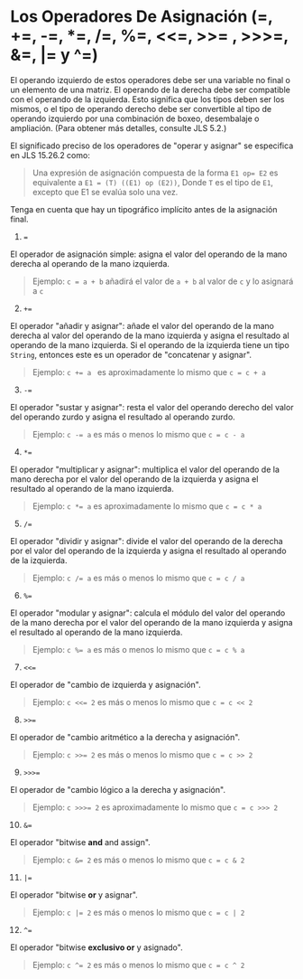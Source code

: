 # Los Operadores De Asignación (=, +=, -=, *=, /=, %=, <<=, >>= , >>>=, &=, |= y ^=)
El operando izquierdo de estos operadores debe ser una variable no final o un elemento de una matriz.
El operando de la derecha debe ser compatible con el operando de la izquierda.
Esto significa que los tipos deben ser los mismos,
o el tipo de operando derecho debe ser convertible al tipo de operando izquierdo por una combinación de boxeo,
desembalaje o ampliación. (Para obtener más detalles, consulte JLS 5.2.)

El significado preciso de los operadores de "operar y asignar" se especifica en JLS 15.26.2 como:
> Una expresión de asignación compuesta de la forma `E1 op= E2` es equivalente a `E1 = (T) ((E1) op (E2))`,
Donde `T` es el tipo de `E1`, excepto que E1 se evalúa solo una vez.

Tenga en cuenta que hay un tipográfico implícito antes de la asignación final.

1. `=`

El operador de asignación simple: asigna el valor del operando de la mano derecha al operando de la mano izquierda.
> Ejemplo: `c = a + b` añadirá el valor de `a + b` al valor de `c` y lo asignará a `c`

2. `+=`

El operador "añadir y asignar": 
añade el valor del operando de la mano derecha al valor del operando de la mano izquierda y asigna el resultado al operando de la mano izquierda.
Si el operando de la izquierda tiene un tipo `String`, entonces este es un operador de "concatenar y asignar".
> Ejemplo: `c += a ` es aproximadamente lo mismo que `c = c + a`

3. `-=`

El operador "sustar y asignar": resta el valor del operando derecho del valor del operando zurdo y asigna el resultado al operando zurdo.
> Ejemplo: `c -= a` es más o menos lo mismo que `c = c - a`

4. `*=`

El operador "multiplicar y asignar": multiplica el valor del operando de la mano derecha por el valor del operando de la izquierda y asigna el resultado al operando de la mano izquierda.
> Ejemplo: `c *= a` es aproximadamente lo mismo que `c = c * a`

5. `/=`

El operador "dividir y asignar": 
divide el valor del operando de la derecha por el valor del operando de la izquierda y asigna el resultado al operando de la izquierda.
> Ejemplo: `c /= a` es más o menos lo mismo que `c = c / a`

6. `%=`

El operador "modular y asignar": calcula el módulo del valor del operando de la mano derecha por el valor del operando de la mano izquierda y asigna el resultado al operando de la mano izquierda.
> Ejemplo: `c %= a` es más o menos lo mismo que `c = c % a`

7. `<<=`

El operador de "cambio de izquierda y asignación".
> Ejemplo: `c <<= 2` es más o menos lo mismo que `c = c << 2`

8. `>>=`

El operador de "cambio aritmético a la derecha y asignación".
> Ejemplo: `c >>= 2` es más o menos lo mismo que `c = c >> 2`

9. `>>>=`

El operador de "cambio lógico a la derecha y asignación".
> Ejemplo: `c >>>= 2` es aproximadamente lo mismo que `c = c >>> 2`

10. `&=`

El operador "bitwise **and** and assign".
> Ejemplo: `c &= 2` es más o menos lo mismo que `c = c & 2`

11. `|=`

El operador "bitwise **or** y asignar".
> Ejemplo: `c |= 2` es más o menos lo mismo que `c = c | 2`

12. `^=`

El operador "bitwise **exclusivo or** y asignado".
> Ejemplo: `c ^= 2` es más o menos lo mismo que `c = c ^ 2`